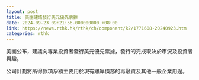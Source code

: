 ```yaml
---
layout: post
title: 美團建議發行美元優先票據
date: 2024-09-23 09:21:56.000000000 +08:00
link: https://news.rthk.hk/rthk/ch/component/k2/1771608-20240923.htm
categories: rthk
---
```


美團公布，建議向專業投資者發行美元優先票據，發行的完成取決於市況及投資者興趣。

公司計劃將所得款項淨額主要用於現有離岸債務的再融資及其他一般企業用途。
